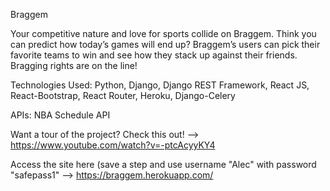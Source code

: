 Braggem

Your competitive nature and love for sports collide on Braggem.
Think you can predict how today’s games will end up?
Braggem’s users can pick their favorite teams to win and see how they stack up against their friends. Bragging rights are on the line!

Technologies Used:
Python, Django, Django REST Framework, React JS, React-Bootstrap, React Router, Heroku, Django-Celery

APIs:
NBA Schedule API

Want a tour of the project? Check this out! --> https://www.youtube.com/watch?v=-ptcAcyyKY4

Access the site here (save a step and use username "Alec" with password "safepass1" --> https://braggem.herokuapp.com/
